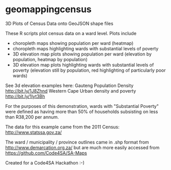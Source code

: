 # geomappingcensus
3D Plots of Census Data onto GeoJSON shape files

These R scripts plot census data on a ward level. Plots include 
* choropleth maps showing population per ward (heatmap)
* choropleth maps highlighting wards with substantial levels of poverty
* 3D elevation map plots showing population per ward (elevation by population, heatmap by population)
* 3D elevation map plots highlighting wards with substantial levels of poverty (elevation still by population, red highlighting of particularly poor wards)

See 3d elevation examples here: 
Gauteng Population Density http://bit.ly/1J8Zhnd 
Western Cape Urban density and poverty http://bit.ly/1Iyt3Bh

For the purposes of this demonstration, wards with "Substantial Poverty" were defined as having more than 50% of households subsisting on less than R38,200 per annum. 

The data for this example came from the 2011 Census: http://www.statssa.gov.za/

The ward / municipality / province outlines came in .shp format from http://www.demarcation.org.za/ but are much more easily accessed from https://github.com/Code4SA/SA-Maps

Created for a Code4SA Hackathon :-)
